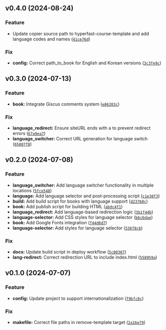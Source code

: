<!--next-version-placeholder-->

## v0.4.0 (2024-08-24)

### Feature

* Update copier source path to hyperfast-course-template and add language codes and names ([`41ce76d`](https://github.com/entelecheia/course-template-i18n/commit/41ce76d02c398bc49c3d3300057cb71d1dd6d17c))

### Fix

* **config:** Correct path_to_book for English and Korean versions ([`3c3fe9c`](https://github.com/entelecheia/course-template-i18n/commit/3c3fe9c468fb624333b1b83a9f1a1b9c67703190))

## v0.3.0 (2024-07-13)

### Feature

* **book:** Integrate Giscus comments system ([`e86203c`](https://github.com/entelecheia/course-template-i18n/commit/e86203ca6c7501b2fdaaaf498c576757495ef91d))

### Fix

* **language_redirect:** Ensure siteURL ends with a to prevent redirect errors ([`67a9ea7`](https://github.com/entelecheia/course-template-i18n/commit/67a9ea70def09fa58eb4974285b38d392b2f24fa))
* **language_switcher:** Correct URL generation for language switch ([`65807f8`](https://github.com/entelecheia/course-template-i18n/commit/65807f8598d4ff34c25ba27b8d9bb859602418a6))

## v0.2.0 (2024-07-08)

### Feature

* **language_switcher:** Add language switcher functionality in multiple locations ([`5fce548`](https://github.com/entelecheia/course-template-i18n/commit/5fce548c5f291dcfdf147347722d950e8d6526a4))
* **language:** Add language selector and post-processing script ([`c1e30f3`](https://github.com/entelecheia/course-template-i18n/commit/c1e30f331738e878134bfc921c4531a6ab3bf2b8))
* **build:** Add build script for books with language support ([`d23760c`](https://github.com/entelecheia/course-template-i18n/commit/d23760c65b86512889313492dce24dc8f47b02ab))
* **book:** Add publish script for building HTML ([`abdc4f1`](https://github.com/entelecheia/course-template-i18n/commit/abdc4f1e36f5f8b29980a63bebd4e09e53375e99))
* **language_redirect:** Add language-based redirection logic ([`3b1f44b`](https://github.com/entelecheia/course-template-i18n/commit/3b1f44b3b6c58dd984fceddf4b37ae214698a8d8))
* **language-selector:** Add CSS styles for language selector ([`b6c6dae`](https://github.com/entelecheia/course-template-i18n/commit/b6c6daebacc28f99d3cab16bc833959d221060a7))
* **book:** Add Google Fonts integration ([`f44d6d7`](https://github.com/entelecheia/course-template-i18n/commit/f44d6d70191be5e3e34aac4ab46233b4efc9ba9f))
* **language-selector:** Add styles for language selector ([`536f8cb`](https://github.com/entelecheia/course-template-i18n/commit/536f8cbaa7c70a87378bebe5eff7299883094193))

### Fix

* **docs:** Update build script in deploy workflow ([`5c80307`](https://github.com/entelecheia/course-template-i18n/commit/5c80307549b6471ad426b09e3c850451482928c8))
* **lang-redirect:** Correct redirection URL to include index.html ([`558959a`](https://github.com/entelecheia/course-template-i18n/commit/558959ab07188d011d47c5ca1cfbb8aa8e3b4a98))

## v0.1.0 (2024-07-07)

### Feature

* **config:** Update project to support internationalization ([`f9bfc0c`](https://github.com/entelecheia/course-template-i18n/commit/f9bfc0c992afcfb59c9ee092a028b3e172bc5b3f))

### Fix

* **makefile:** Correct file paths in remove-template target ([`2a16e79`](https://github.com/entelecheia/course-template-i18n/commit/2a16e796626bb158338f667290e013f6f8875b35))

